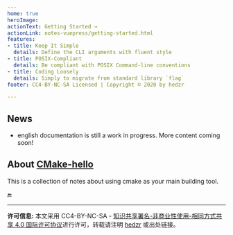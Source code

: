 ```yaml
---
home: true
heroImage: 
actionText: Getting Started →
actionLink: notes-vuepress/getting-started.html
features:
- title: Keep It Simple
  details: Define the CLI arguments with fluent style
- title: POSIX-Compliant
  details: Be compliant with POSIX Command-line conventions
- title: Coding Loosely
  details: Simply to migrate from standard library `flag`
footer: CC4-BY-NC-SA Licensed | Copyright © 2020 by hedzr

---
```


## News

 - english documentation is still a work in progress. More content coming soon!


## About [CMake-hello](https://github.com/hedzr/cmake-hello)

This is a collection of notes about using cmake as your main building tool.

:end:

---

**许可信息:** 本文采用 CC4-BY-NC-SA - [知识共享署名-非商业性使用-相同方式共享 4.0 国际许可协议](http://creativecommons.org/licenses/by-nc-sa/4.0/)进行许可，转载请注明 [hedzr](mailto:hedzrz@gmail.com) 或出处链接。

